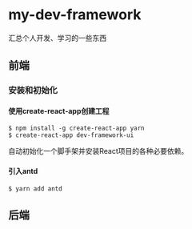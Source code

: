 # my-dev-framework
汇总个人开发、学习的一些东西

## 前端
### 安装和初始化
#### 使用create-react-app创建工程
	$ npm install -g create-react-app yarn
	$ create-react-app dev-framework-ui
自动初始化一个脚手架并安装React项目的各种必要依赖。
#### 引入antd
	$ yarn add antd

## 后端
